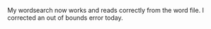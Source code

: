 My wordsearch now works and reads correctly from the word file. I corrected an out of bounds error today. 